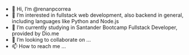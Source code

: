 - 👋 Hi, I’m @renanpcorrea
- 👀 I’m interested in fullstack web development, also backend in general, including languages like Python and Node.js
- 🌱 I’m currently studying in Santander Bootcamp Fullstack Developer, provided by Dio.me
- 💞️ I’m looking to collaborate on ...
- 📫 How to reach me ...

<!---
renanpcorrea/renanpcorrea is a ✨ special ✨ repository because its `README.md` (this file) appears on your GitHub profile.
You can click the Preview link to take a look at your changes.
--->
